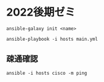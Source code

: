 # 2022後期ゼミ

```shell
ansible-galaxy init <name>
```

```shell
ansible-playbook -i hosts main.yml
```

## 疎通確認
```shell
ansible -i hosts cisco -m ping
```